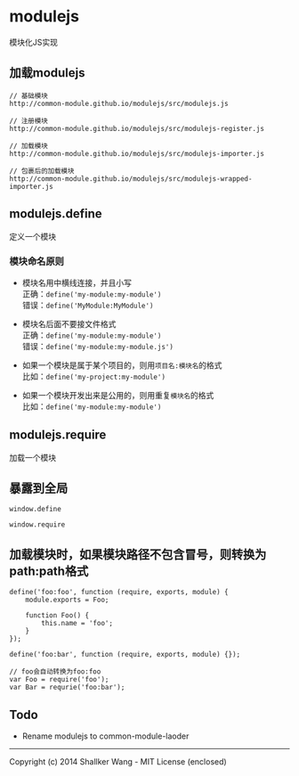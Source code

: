 modulejs
==========

模块化JS实现


## 加载modulejs
```
// 基础模块
http://common-module.github.io/modulejs/src/modulejs.js

// 注册模块
http://common-module.github.io/modulejs/src/modulejs-register.js

// 加载模块
http://common-module.github.io/modulejs/src/modulejs-importer.js

// 包裹后的加载模块
http://common-module.github.io/modulejs/src/modulejs-wrapped-importer.js
```


## modulejs.define
定义一个模块


### 模块命名原则
- 模块名用中横线连接，并且小写  
    正确：`define('my-module:my-module')`  
    错误：`define('MyModule:MyModule')`  

- 模块名后面不要接文件格式  
    正确：`define('my-module:my-module')`  
    错误：`define('my-module:my-module.js')`  

- 如果一个模块是属于某个项目的，则用`项目名:模块名`的格式  
    比如：`define('my-project:my-module')`  

- 如果一个模块开发出来是公用的，则用重复`模块名`的格式  
    比如：`define('my-module:my-module')`  


## modulejs.require
加载一个模块


## 暴露到全局

`window.define`

`window.require`

## 加载模块时，如果模块路径不包含冒号，则转换为path:path格式
```
define('foo:foo', function (require, exports, module) {
    module.exports = Foo;

    function Foo() {
        this.name = 'foo';
    }
});

define('foo:bar', function (require, exports, module) {});

// foo会自动转换为foo:foo
var Foo = require('foo');
var Bar = requrie('foo:bar');
```


## Todo
- Rename modulejs to common-module-laoder


---

Copyright (c) 2014 Shallker Wang - MIT License (enclosed)
